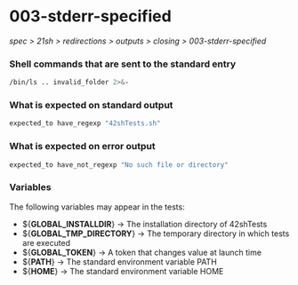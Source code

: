 # 003-stderr-specified

*spec > 21sh > redirections > outputs > closing > 003-stderr-specified*

### Shell commands that are sent to the standard entry

```bash
/bin/ls .. invalid_folder 2>&-

```

### What is expected on standard output

```bash
expected_to have_regexp "42shTests.sh"

```

### What is expected on error output

```bash
expected_to have_not_regexp "No such file or directory"

```

### Variables

The following variables may appear in the tests:

* ${**GLOBAL_INSTALLDIR**} -> The installation directory of 42shTests
* ${**GLOBAL_TMP_DIRECTORY**} -> The temporary directory in which tests are executed
* ${**GLOBAL_TOKEN**} -> A token that changes value at launch time
* ${**PATH**} -> The standard environment variable PATH
* ${**HOME**} -> The standard environment variable HOME
